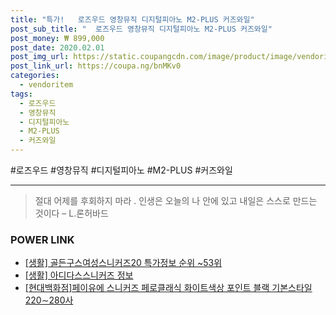```yaml
--- 
title: "특가!   로즈우드 영창뮤직 디지털피아노 M2-PLUS 커즈와일" 
post_sub_title: "  로즈우드 영창뮤직 디지털피아노 M2-PLUS 커즈와일" 
post_money: ₩ 899,000 
post_date: 2020.02.01 
post_img_url: https://static.coupangcdn.com/image/product/image/vendoritem/2017/10/11/3106284666/96fddd40-51bd-429d-98e9-1e8e69fe4b95.jpg 
post_link_url: https://coupa.ng/bnMKv0 
categories: 
  - vendoritem 
tags: 
  - 로즈우드 
  - 영창뮤직 
  - 디지털피아노 
  - M2-PLUS 
  - 커즈와일 
--- 
```

  #로즈우드 #영창뮤직 #디지털피아노 #M2-PLUS #커즈와일 
<hr> 

> 절대 어제를 후회하지 마라 . 인생은 오늘의 나 안에 있고 내일은 스스로 만드는 것이다 – L.론허바드 


### POWER LINK

* <a href="https://blog.naver.com/sakai111/221778456680" target="_blank"> [생활] 골든구스여성스니커즈20 특가정보 순위 ~53위</a>
* <a href="https://blog.naver.com/sakai111/221768782629" target="_blank"> [생활] 아디다스스니커즈 정보 </a>
* <a href="https://blog.naver.com/fasyy4321/221786938125" target="_blank">[현대백화점]페이유에 스니커즈 페로클래식 화이트색상 포인트 블랙 기본스타일 220∼280사</a>
